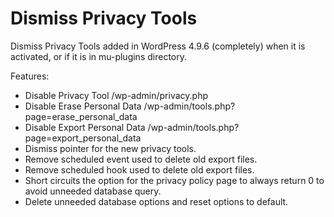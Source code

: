 # Dismiss Privacy Tools
Dismiss Privacy Tools added in WordPress 4.9.6 (completely) when it is activated, or if it is in mu-plugins directory.

Features:

 * Disable Privacy Tool /wp-admin/privacy.php
 * Disable Erase Personal Data /wp-admin/tools.php?page=erase_personal_data
 * Disable Export Personal Data /wp-admin/tools.php?page=export_personal_data
 * Dismiss pointer for the new privacy tools.
 * Remove scheduled event used to delete old export files.
 * Remove scheduled hook used to delete old export files.
 * Short circuits the option for the privacy policy page to always return 0 to avoid unneeded database query.
 * Delete unneeded database options and reset options to default.
